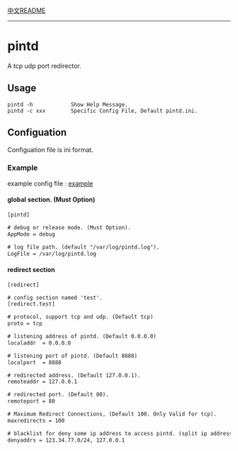 [中文README](README-cn)

---
# pintd

A tcp udp port redirector.

## Usage

```shell
pintd -h            Show Help Message.
pintd -c xxx        Specific Config File, Default pintd.ini.
```

## Configuation

Configuation file is ini format.

### Example

example config file : [example](pintd.ini)

#### global section. (Must Option)

```html
[pintd]        

# debug or release mode. (Must Option).                  
AppMode = debug         

# log file path. (default "/var/log/pintd.log").         
LogFile = /var/log/pintd.log     
```

#### redirect section

```html
[redirect]

# config section named 'test'.
[redirect.test]

# protocol, support tcp and udp. (Default tcp)
proto = tcp                  

# listening address of pintd. (Default 0.0.0.0)
localaddr  = 0.0.0.0         

# listening port of pintd. (Default 8888)
localport  = 8888     

# redirected address. (Default 127.0.0.1).
remoteaddr = 127.0.0.1    

# redirected port. (Default 80).
remoteport = 80       

# Maximum Redirect Connections, (Default 100. Only Valid for tcp).
maxredirects = 100    

# blacklist for deny some ip address to access pintd. (split ip address with ',').
denyaddrs = 123.34.77.0/24, 127.0.0.1
```
